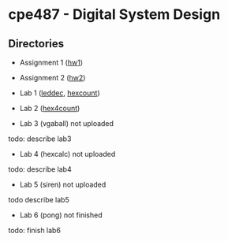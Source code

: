# cpe487 - Digital System Design

## Directories

- Assignment 1 ([hw1](./hw1))

- Assignment 2 ([hw2](./hw2))

- Lab 1 ([leddec](./lab1/leddec), [hexcount](./lab1/hexcount))

- Lab 2 ([hex4count](./lab2/hex4count))

- Lab 3 (vgaball) not uploaded

todo: describe lab3

- Lab 4 (hexcalc) not uploaded

todo: describe lab4

- Lab 5 (siren) not uploaded

todo describe lab5

- Lab 6 (pong) not finished

todo: finish lab6

